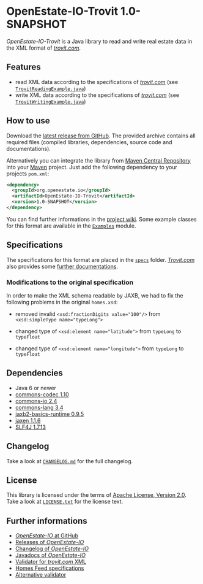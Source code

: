 OpenEstate-IO-Trovit 1.0-SNAPSHOT
=================================

*OpenEstate-IO-Trovit* is a Java library to read and write real estate data in
the XML format of [*trovit.com*](http://trovit.com).


Features
--------

-   read XML data according to the specifications of
    [*trovit.com*](http://trovit.com)
    (see [`TrovitReadingExample.java`](https://github.com/OpenEstate/OpenEstate-IO/blob/develop/Examples/src/main/java/org/openestate/io/examples/TrovitReadingExample.java))
-   write XML data according to the specifications of
    [*trovit.com*](http://trovit.com)
    (see [`TrovitWritingExample.java`](https://github.com/OpenEstate/OpenEstate-IO/blob/develop/Examples/src/main/java/org/openestate/io/examples/TrovitWritingExample.java))


How to use
----------

Download the [latest release from GitHub](https://github.com/OpenEstate/OpenEstate-IO/releases/latest).
The provided archive contains all required files (compiled libraries,
dependencies, source code and documentations).

Alternatively you can integrate the library from
[Maven Central Repository](http://search.maven.org/#search|ga|1|org.openestate.io)
into your [Maven](http://maven.apache.org/) project. Just add the following
dependency to your projects `pom.xml`:

```xml
<dependency>
  <groupId>org.openestate.io</groupId>
  <artifactId>OpenEstate-IO-Trovit</artifactId>
  <version>1.0-SNAPSHOT</version>
</dependency>
```

You can find further informations in the
[project wiki](https://github.com/OpenEstate/OpenEstate-IO/wiki/Usage-Trovit).
Some example classes for this format are available in the
[`Examples`](https://github.com/OpenEstate/OpenEstate-IO/tree/develop/Examples)
module.


Specifications
--------------

The specifications for this format are placed in the [`specs`](specs) folder.
[*Trovit.com*](http://trovit.com) also provides some
[further documentations](http://about.trovit.com/your-ads-on-trovit/uk/feed-uk-homes/).


### Modifications to the original specification

In order to make the XML schema readable by JAXB, we had to fix the following
problems in the original `homes.xsd`:

-   removed invalid `<xsd:fractionDigits value="100"/>` from
    `<xsd:simpleType name="typeLong">`

-   changed type of `<xsd:element name="latitude">` from `typeLong` to
    `typeFloat`

-   changed type of `<xsd:element name="longitude">` from `typeLong` to
    `typeFloat`


Dependencies
------------

-   Java 6 or newer
-   [commons-codec 1.10](http://commons.apache.org/proper/commons-codec/)
-   [commons-io 2.4](http://commons.apache.org/proper/commons-io/)
-   [commons-lang 3.4](http://commons.apache.org/proper/commons-lang/)
-   [jaxb2-basics-runtime 0.9.5](https://github.com/highsource/jaxb2-basics)
-   [jaxen 1.1.6](http://jaxen.codehaus.org/)
-   [SLF4J 1.7.13](http://www.slf4j.org/)


Changelog
---------

Take a look at
[`CHANGELOG.md`](https://github.com/OpenEstate/OpenEstate-IO/blob/develop/CHANGELOG.md)
for the full changelog.


License
-------

This library is licensed under the terms of
[Apache License, Version 2.0](http://www.apache.org/licenses/LICENSE-2.0.html).
Take a look at
[`LICENSE.txt`](https://github.com/OpenEstate/OpenEstate-IO/blob/develop/LICENSE.txt)
for the license text.


Further informations
--------------------

-   [*OpenEstate-IO* at GitHub](https://github.com/OpenEstate/OpenEstate-IO)
-   [Releases of *OpenEstate-IO*](https://github.com/OpenEstate/OpenEstate-IO/releases)
-   [Changelog of *OpenEstate-IO*](https://github.com/OpenEstate/OpenEstate-IO/blob/develop/CHANGELOG.md)
-   [Javadocs of *OpenEstate-IO*](http://manual.openestate.org/OpenEstate-IO/)
-   [Validator for *trovit.com* XML](http://validator.openestate.org/)
-   [Homes Feed specifications](http://agents.kyero.com/kyero-import-specification)
-   [Alternative validator](http://about.trovit.com/validator/)
